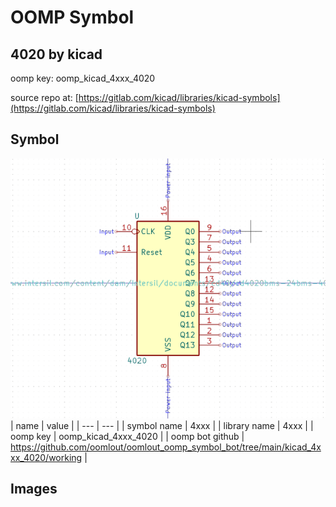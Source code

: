 # OOMP Symbol  
## 4020  by kicad  
  
oomp key: oomp_kicad_4xxx_4020  
  
source repo at: [https://gitlab.com/kicad/libraries/kicad-symbols](https://gitlab.com/kicad/libraries/kicad-symbols)  
## Symbol  
  
[![working.png](working_600.png)](working.png)  
| name | value | 
| --- | --- | 
| symbol name | 4xxx | 
| library name | 4xxx | 
| oomp key | oomp_kicad_4xxx_4020 | 
| oomp bot github | https://github.com/oomlout/oomlout_oomp_symbol_bot/tree/main/kicad_4xxx_4020/working | 
## Images  
